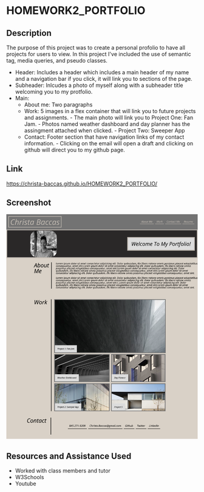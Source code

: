 # HOMEWORK2_PORTFOLIO
## Description
The purpose of this project was to create a personal profolio to have all projects for users to view. 
In this project I've included the use of semantic tag, media queries, and pseudo classes.
- Header: Includes a header which includes a main header of my name and a navigation bar if you click, it will link you to sections of the page.
- Subheader: Inlcudes a photo of myself along with a subheader title welcoming you to my protfolio.
- Main:
    - About me: Two paragraphs
    - Work: 5 images in a flex container that will link you to future projects and assignments.
            - The main photo will link you to Project One: Fan Jam.
            - Photos named weather dashboard and day planner has the assingment attached when clicked.
            - Project Two: Sweeper App
    - Contact: Footer section that have navigation links of my contact information. 
              - Clicking on the email will open a draft and clicking on github will direct you to my github page.
## Link

https://christa-baccas.github.io/HOMEWORK2_PORTFOLIO/

## Screenshot
![Alt txt](./Images/screenshot.png)

## Resources and Assistance Used
- Worked with class members and tutor
- W3Schools 
- Youtube
